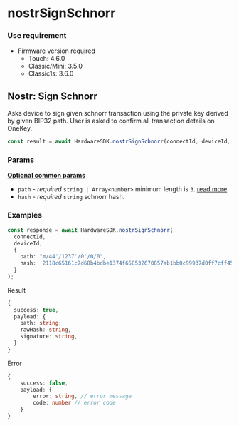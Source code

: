 # nostrSignSchnorr

### Use requirement

* Firmware version required
  * Touch: 4.6.0
  * Classic/Mini: 3.5.0
  * Classic1s: 3.6.0

## Nostr: Sign Schnorr

Asks device to sign given schnorr transaction using the private key derived by given BIP32 path. User is asked to confirm all transaction details on OneKey.

```typescript
const result = await HardwareSDK.nostrSignSchnorr(connectId, deviceId, params);
```

### Params

[**Optional common params**](../common-params.md)

* `path` - _required_ `string | Array<number>` minimum length is `3`. [read more](../path.md)
* `hash` - _required_ `string` schnorr hash.



### Examples

```typescript
const response = await HardwareSDK.nostrSignSchnorr(
  connectId,
  deviceId,
  {
    path: "m/44'/1237'/0'/0/0",
    hash: '2118c65161c7d68b4bdbe1374f658532670057ab1bb0c99937d0ff7cff45cb5e',
  }
);
```

Result

```typescript
{
  success: true,
  payload: {
    path: string;
    rawHash: string,
    signature: string,
  }
}
```

Error

```typescript
{
    success: false,
    payload: {
        error: string, // error message
        code: number // error code
    }
}
```
